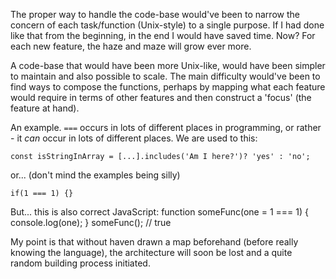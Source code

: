 The  proper way  to handle  the code-base  would've been  to
narrow the  concern of each task/function  (Unix-style) to a
single purpose. If I had  done like that from the beginning,
in  the end  I  would have  saved time.  Now?  For each  new
feature, the haze and maze will grow ever more.

A code-base that would have  been more Unix-like, would have
been simpler  to maintain  and also  possible to  scale. The
main difficulty  would've been to  find ways to  compose the
functions,  perhaps  by  mapping  what  each  feature  would
require  in terms  of other  features and  then construct  a
'focus' (the feature at hand).

An  example. `===`  occurs in  lots of  different places  in
programming, or rather - it _can_ occur in lots of different
places. We are used to this:

```
const isStringInArray = [...].includes('Am I here?')? 'yes' : 'no';
```

or... (don't mind the examples being silly)

```
if(1 === 1) {}
```

But... this is also correct JavaScript:
function someFunc(one = 1 === 1) {
console.log(one);
}
someFunc(); // true

My  point  is that  without  haven  drawn a  map  beforehand
(before really knowing the  language), the architecture will
soon be lost and a quite random building process initiated.




